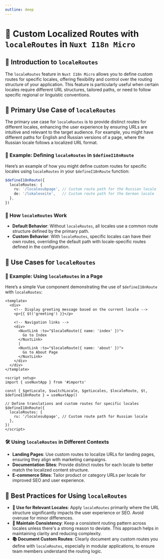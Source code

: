 ```yaml
---
outline: deep
---
```


# 🔗 Custom Localized Routes with `localeRoutes` in `Nuxt I18n Micro`

## 📖 Introduction to `localeRoutes`

The `localeRoutes` feature in `Nuxt I18n Micro` allows you to define custom routes for specific locales, offering flexibility and control over the routing structure of your application. This feature is particularly useful when certain locales require different URL structures, tailored paths, or need to follow specific regional or linguistic conventions.

## 🚀 Primary Use Case of `localeRoutes`

The primary use case for `localeRoutes` is to provide distinct routes for different locales, enhancing the user experience by ensuring URLs are intuitive and relevant to the target audience. For example, you might have different paths for English and Russian versions of a page, where the Russian locale follows a localized URL format.

### 📄 Example: Defining `localeRoutes` in `$defineI18nRoute`

Here’s an example of how you might define custom routes for specific locales using `localeRoutes` in your `$defineI18nRoute` function:

```typescript
$defineI18nRoute({
  localeRoutes: {
    ru: '/localesubpage', // Custom route path for the Russian locale
    de: '/lokaleseite',   // Custom route path for the German locale
  },
})
```

### 🔄 How `localeRoutes` Work

- **Default Behavior**: Without `localeRoutes`, all locales use a common route structure defined by the primary path.
- **Custom Behavior**: With `localeRoutes`, specific locales can have their own routes, overriding the default path with locale-specific routes defined in the configuration.

## 🌱 Use Cases for `localeRoutes`

### 📄 Example: Using `localeRoutes` in a Page

Here’s a simple Vue component demonstrating the use of `$defineI18nRoute` with `localeRoutes`:

```vue
<template>
  <div>
    <!-- Display greeting message based on the current locale -->
    <p>{{ $t('greeting') }}</p>

    <!-- Navigation links -->
    <div>
      <NuxtLink :to="$localeRoute({ name: 'index' })">
        Go to Index
      </NuxtLink>
      |
      <NuxtLink :to="$localeRoute({ name: 'about' })">
        Go to About Page
      </NuxtLink>
    </div>
  </div>
</template>

<script setup>
import { useNuxtApp } from '#imports'

const { $getLocale, $switchLocale, $getLocales, $localeRoute, $t, $defineI18nRoute } = useNuxtApp()

// Define translations and custom routes for specific locales
$defineI18nRoute({
  localeRoutes: {
    ru: '/localesubpage', // Custom route path for Russian locale
  },
})
</script>
```

### 🛠️ Using `localeRoutes` in Different Contexts

- **Landing Pages**: Use custom routes to localize URLs for landing pages, ensuring they align with marketing campaigns.
- **Documentation Sites**: Provide distinct routes for each locale to better match the localized content structure.
- **E-commerce Sites**: Tailor product or category URLs per locale for improved SEO and user experience.

## 📝 Best Practices for Using `localeRoutes`

- **🚀 Use for Relevant Locales**: Apply `localeRoutes` primarily where the URL structure significantly impacts the user experience or SEO. Avoid overuse for minor differences.
- **🔧 Maintain Consistency**: Keep a consistent routing pattern across locales unless there's a strong reason to deviate. This approach helps in maintaining clarity and reducing complexity.
- **📚 Document Custom Routes**: Clearly document any custom routes you define with `localeRoutes`, especially in modular applications, to ensure team members understand the routing logic.

